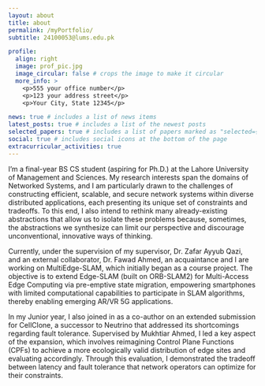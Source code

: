```yaml
---
layout: about
title: about
permalink: /myPortfolio/
subtitle: 24100053@lums.edu.pk

profile:
  align: right
  image: prof_pic.jpg
  image_circular: false # crops the image to make it circular
  more_info: >
    <p>555 your office number</p>
    <p>123 your address street</p>
    <p>Your City, State 12345</p>

news: true # includes a list of news items
latest_posts: true # includes a list of the newest posts
selected_papers: true # includes a list of papers marked as "selected={true}"
social: true # includes social icons at the bottom of the page
extracurricular_activities: true
---
```


I’m a final-year BS CS student (aspiring for Ph.D.) at the Lahore University of Management and Sciences. My research interests span the domains of Networked Systems, and I am particularly drawn to the challenges of constructing efficient, scalable, and secure network systems within diverse distributed applications, each presenting its unique set of constraints and tradeoffs. To this end, I also intend to rethink many already-existing abstractions that allow us to isolate these problems because, sometimes, the abstractions we synthesize can limit our perspective and discourage unconventional, innovative ways of thinking.

Currently, under the supervision of my supervisor, Dr. Zafar Ayyub Qazi, and an external collaborator, Dr. Fawad Ahmed, an acquaintance and I are working on MultiEdge-SLAM, which initially began as a course project. The objective is to extend Edge-SLAM (built on ORB-SLAM2) for Multi-Access Edge Computing via pre-emptive state migration, empowering smartphones with limited computational capabilities to participate in SLAM algorithms, thereby enabling emerging AR/VR 5G applications.

In my Junior year, I also joined in as a co-author on an extended submission for CellClone, a successor to Neutrino that addressed its shortcomings regarding fault tolerance. Supervised by Mukhtiar Ahmed, I led a key aspect of the expansion, which involves reimagining Control Plane Functions (CPFs) to achieve a more ecologically valid distribution of edge sites and evaluating accordingly. Through this evaluation, I demonstrated the tradeoff between latency and fault tolerance that network operators can optimize for their constraints.
